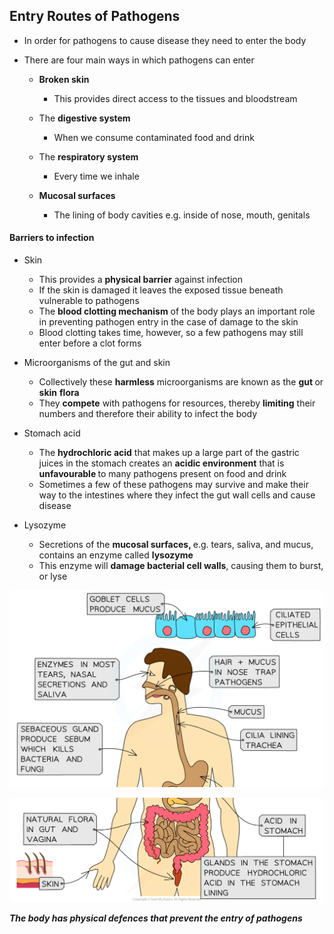 Entry Routes of Pathogens
-------------------------

* In order for pathogens to cause disease they need to enter the body
* There are four main ways in which pathogens can enter

  + <b>Broken skin</b>

    - This provides direct access to the tissues and bloodstream
  + The <b>digestive system</b>

    - When we consume contaminated food and drink
  + The <b>respiratory system</b>

    - Every time we inhale
  + <b>Mucosal surfaces</b>

    - The lining of body cavities e.g. inside of nose, mouth, genitals

#### Barriers to infection

* Skin

  + This provides a <b>physical barrier</b> against infection
  + If the skin is damaged it leaves the exposed tissue beneath vulnerable to pathogens
  + The <b>blood clotting mechanism</b> of the body plays an important role in preventing pathogen entry in the case of damage to the skin
  + Blood clotting takes time, however, so a few pathogens may still enter before a clot forms
* Microorganisms of the gut and skin

  + Collectively these <b>harmless</b> microorganisms are known as the <b>gut </b>or <b>skin</b> <b>flora</b>
  + They <b>compete</b> with pathogens for resources, thereby <b>limiting</b> their numbers and therefore their ability to infect the body
* Stomach acid

  + The <b>hydrochloric acid</b> that makes up a large part of the gastric juices in the stomach creates an <b>acidic environment</b> that is <b>unfavourable </b>to many pathogens present on food and drink
  + Sometimes a few of these pathogens may survive and make their way to the intestines where they infect the gut wall cells and cause disease
* Lysozyme

  + Secretions of the <b>mucosal surfaces, </b>e.g. tears, saliva, and mucus, contains an enzyme called <b>lysozyme</b>
  + This enzyme will <b>damage bacterial cell walls</b>, causing them to burst, or lyse

![Chemical and physical barriers 1](Chemical-and-physical-barriers-1.png)

![Chemical and physical barriers 2](Chemical-and-physical-barriers-2.png)

<i><b>The body has physical defences that prevent the entry of pathogens</b></i>